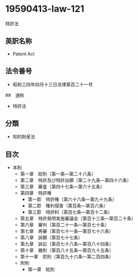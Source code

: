 # 19590413-law-121

特許法

## 英訳名称

- Patent Act

## 法令番号

- 昭和三四年四月十三日法律第百二十一号

##　通称

- 特許法

## 分類

- 知的財産法

## 目次

- 本則
  - 第一章　総則（第一条―第二十八条）
  - 第二章　特許及び特許出願（第二十九条―第四十六条）
  - 第三章　審査（第四十七条―第六十五条）
  - 第四章　特許権
    - 第一節　特許権（第六十六条―第九十九条）
    - 第二節　権利侵害（第百条―第百六条）
    - 第三節　特許料（第百七条―第百十二条）
  - 第五章　特許発明実施審議会（第百十三条―第百二十条）
  - 第六章　審判（第百二十一条―第百七十条）
  - 第七章　再審（第百七十一条―第百七十六条）
  - 第八章　訴願（第百七十七条）
  - 第九章　訴訟（第百七十八条―第百八十四条）
  - 第十章　雑則（第百八十五条―第百九十五条）
  - 第十一章　罰則（第百九十六条―第二百四条）
  - 附則
    - 第一章　総則
